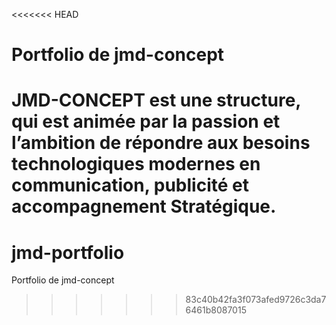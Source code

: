 <<<<<<< HEAD
# Portfolio de jmd-concept

JMD-CONCEPT est une structure, qui est animée par la passion et l’ambition
de répondre aux besoins technologiques modernes en communication, publicité et accompagnement
Stratégique.
=======
# jmd-portfolio
Portfolio de jmd-concept
>>>>>>> 83c40b42fa3f073afed9726c3da76461b8087015
